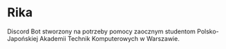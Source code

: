 # Rika
Discord Bot stworzony na potrzeby pomocy zaocznym studentom Polsko-Japońskiej Akademii Technik Komputerowych w Warszawie.
